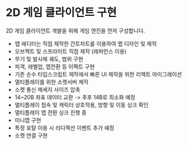# 2D 게임 클라이언트 구현

2D 게임 클라이언트 개발을 위해 게임 엔진을 먼저 구성합니다.

- 맵 에디터는 직접 제작한 간트차트를 이용하여 맵 디자인 및 제작
- 오브젝트 및 스프라이트 직접 제작 (레퍼런스 이용)
- 무기 및 발사체 궤도, 범위 구현
- 피격, 레벨업, 맵전환 등 이펙트 구현
- 기존 순수 타입스크립트 제작에서 빠른 UI 제작을 위한 리액트 마이그레이션
- 멀티플레이를 위한 소켓서버 제작
- 소켓 통신 메세지 사이즈 압축
- 14~20B 좌표 데이터 교환 -> 추후 14B로 최소화 예정
- 멀티플레이 접속 및 캐릭터 상호작용, 방향 및 이동 싱크 확인
- 멀티플레이 맵 전환 싱크 진행 중
- 미니맵 구현
- 특정 포탈 이용 시 리디렉션 이벤트 추가 예정
- 소켓 연결 구현